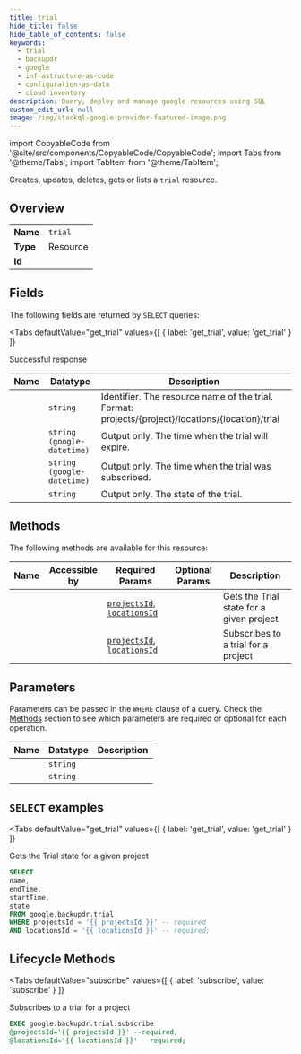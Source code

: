 ```yaml
--- 
title: trial
hide_title: false
hide_table_of_contents: false
keywords:
  - trial
  - backupdr
  - google
  - infrastructure-as-code
  - configuration-as-data
  - cloud inventory
description: Query, deploy and manage google resources using SQL
custom_edit_url: null
image: /img/stackql-google-provider-featured-image.png
---
```


import CopyableCode from '@site/src/components/CopyableCode/CopyableCode';
import Tabs from '@theme/Tabs';
import TabItem from '@theme/TabItem';

Creates, updates, deletes, gets or lists a <code>trial</code> resource.

## Overview
<table><tbody>
<tr><td><b>Name</b></td><td><code>trial</code></td></tr>
<tr><td><b>Type</b></td><td>Resource</td></tr>
<tr><td><b>Id</b></td><td><CopyableCode code="google.backupdr.trial" /></td></tr>
</tbody></table>

## Fields

The following fields are returned by `SELECT` queries:

<Tabs
    defaultValue="get_trial"
    values={[
        { label: 'get_trial', value: 'get_trial' }
    ]}
>
<TabItem value="get_trial">

Successful response

<table>
<thead>
    <tr>
    <th>Name</th>
    <th>Datatype</th>
    <th>Description</th>
    </tr>
</thead>
<tbody>
<tr>
    <td><CopyableCode code="name" /></td>
    <td><code>string</code></td>
    <td>Identifier. The resource name of the trial. Format: projects/&#123;project&#125;/locations/&#123;location&#125;/trial</td>
</tr>
<tr>
    <td><CopyableCode code="endTime" /></td>
    <td><code>string (google-datetime)</code></td>
    <td>Output only. The time when the trial will expire.</td>
</tr>
<tr>
    <td><CopyableCode code="startTime" /></td>
    <td><code>string (google-datetime)</code></td>
    <td>Output only. The time when the trial was subscribed.</td>
</tr>
<tr>
    <td><CopyableCode code="state" /></td>
    <td><code>string</code></td>
    <td>Output only. The state of the trial.</td>
</tr>
</tbody>
</table>
</TabItem>
</Tabs>

## Methods

The following methods are available for this resource:

<table>
<thead>
    <tr>
    <th>Name</th>
    <th>Accessible by</th>
    <th>Required Params</th>
    <th>Optional Params</th>
    <th>Description</th>
    </tr>
</thead>
<tbody>
<tr>
    <td><a href="#get_trial"><CopyableCode code="get_trial" /></a></td>
    <td><CopyableCode code="select" /></td>
    <td><a href="#parameter-projectsId"><code>projectsId</code></a>, <a href="#parameter-locationsId"><code>locationsId</code></a></td>
    <td></td>
    <td>Gets the Trial state for a given project</td>
</tr>
<tr>
    <td><a href="#subscribe"><CopyableCode code="subscribe" /></a></td>
    <td><CopyableCode code="exec" /></td>
    <td><a href="#parameter-projectsId"><code>projectsId</code></a>, <a href="#parameter-locationsId"><code>locationsId</code></a></td>
    <td></td>
    <td>Subscribes to a trial for a project</td>
</tr>
</tbody>
</table>

## Parameters

Parameters can be passed in the `WHERE` clause of a query. Check the [Methods](#methods) section to see which parameters are required or optional for each operation.

<table>
<thead>
    <tr>
    <th>Name</th>
    <th>Datatype</th>
    <th>Description</th>
    </tr>
</thead>
<tbody>
<tr id="parameter-locationsId">
    <td><CopyableCode code="locationsId" /></td>
    <td><code>string</code></td>
    <td></td>
</tr>
<tr id="parameter-projectsId">
    <td><CopyableCode code="projectsId" /></td>
    <td><code>string</code></td>
    <td></td>
</tr>
</tbody>
</table>

## `SELECT` examples

<Tabs
    defaultValue="get_trial"
    values={[
        { label: 'get_trial', value: 'get_trial' }
    ]}
>
<TabItem value="get_trial">

Gets the Trial state for a given project

```sql
SELECT
name,
endTime,
startTime,
state
FROM google.backupdr.trial
WHERE projectsId = '{{ projectsId }}' -- required
AND locationsId = '{{ locationsId }}' -- required;
```
</TabItem>
</Tabs>


## Lifecycle Methods

<Tabs
    defaultValue="subscribe"
    values={[
        { label: 'subscribe', value: 'subscribe' }
    ]}
>
<TabItem value="subscribe">

Subscribes to a trial for a project

```sql
EXEC google.backupdr.trial.subscribe 
@projectsId='{{ projectsId }}' --required, 
@locationsId='{{ locationsId }}' --required;
```
</TabItem>
</Tabs>
